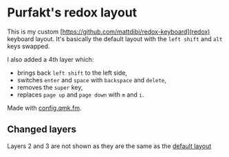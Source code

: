 # Purfakt's redox layout

This is my custom [https://github.com/mattdibi/redox-keyboard](redox) keyboard layout. It's basically the default layout with the `left shift` and `alt` keys swapped.

I also added a 4th layer which:
- brings back `left shift` to the left side,
- switches `enter` and `space` with `backspace` and `delete`, 
- removes the `super` key,
- replaces `page up` and `page down` with `m` and `i`.

Made with [config.qmk.fm](https://config.qmk.fm/).

## Changed layers

Layers 2 and 3 are not shown as they are the same as the [default layout](https://config.qmk.fm/#/redox/rev1/LAYOUT)

[layer 0 (default)]: images/layer0.png "Layer 0 (default)"
[layer 1]: images/layer1.png "Layer 1"
[layer 4]: images/layer4.png "Layer 4"